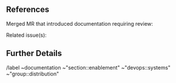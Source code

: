 <!-- This issue requests a technical writer review as required for documentation
     content that was merged without one. -->

<!-- NOTE: Please add a DevOps stage label (format `devops:<stage_name>`)
     and assign the technical writer who is
     [listed for that stage](https://about.gitlab.com/handbook/product/categories/#devops-stages). -->

## References

Merged MR that introduced documentation requiring review:

Related issue(s):

## Further Details

<!-- Any additional context, questions, or notes for the technical writer. -->


/label ~documentation ~"section::enablement" ~"devops::systems" ~"group::distribution"

